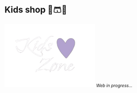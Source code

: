 <div>
  <h1>Kids shop 👖🩳👗</h1>
  <img src="https://github.com/CristalpyC/kids-shop/blob/dev/public/white-logo.png?raw=true" width="300"/>
  <i>Web in progress... </i>
</div>

